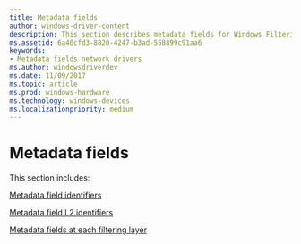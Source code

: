 ```yaml
---
title: Metadata fields
author: windows-driver-content
description: This section describes metadata fields for Windows Filtering Platform callout drivers.
ms.assetid: 6a40cfd3-8820-4247-b3ad-558899c91aa6
keywords:
- Metadata fields network drivers
ms.author: windowsdriverdev
ms.date: 11/09/2017
ms.topic: article
ms.prod: windows-hardware
ms.technology: windows-devices
ms.localizationpriority: medium
---
```


# Metadata fields

This section includes:

[Metadata field identifiers](metadata-field-identifiers.md)

[Metadata field L2 identifiers](metadata-field-l2-identifiers.md)

[Metadata fields at each filtering layer](metadata-fields-at-each-filtering-layer.md)

